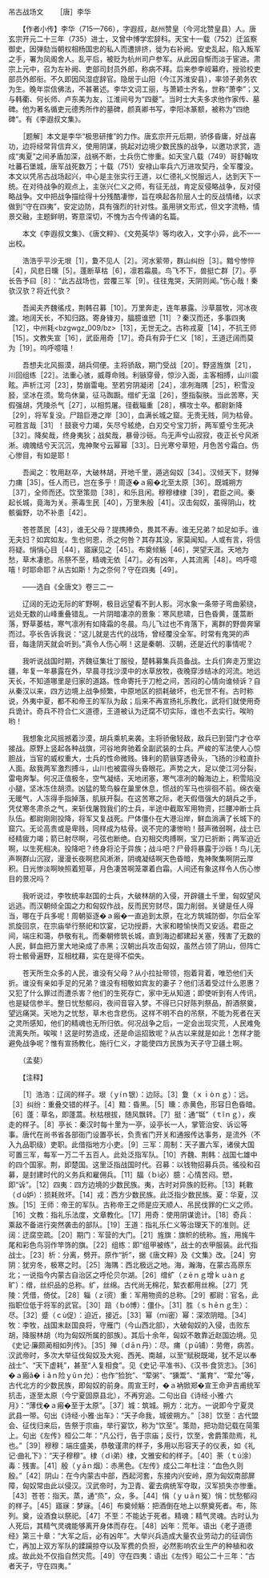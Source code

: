 吊古战场文
　　［唐］李华 

　　【作者小传】李华（715—766），字遐叔，赵州赞皇（今河北赞皇县）人。唐玄宗开元二十三年（735）进士，又曾中博学宏辞科。天宝十一载（752）迁监察御史，因弹劾当朝权相杨国忠的私人而遭排挤，徙为右补阙。安史乱起，陷入叛军之手，署为凤阁舍人。乱平后，被贬为杭州司户参军。从此因自惭而淡于宦进。肃宗上元中，召为左补阙、吏部司封员外郎，称病不拜。后来参李岘幕府，授验校吏部员外郎衔。不久即因风湿症辞官。隐居于山阳（今江苏淮安县），率领子弟务农为生。晚年崇信佛法，不甚著述。李华文词工丽，与萧颖士齐名，世称“萧李”；又与韩衢、何长师、卢东美为友，江淮间号为“四夔”。当时士大夫多求他作家传、墓碑。他为著名循吏元德秀所作的墓碑，颜真卿书写，李阳冰篆额，被称为“四绝碑”。有《李遐叔文集》。　　

　　［题解］本文是李华“极思研搉”的力作。唐玄宗开元后期，骄侈昏庸，好战喜功，边将经常背信弃义，使用阴谋，挑起对边境少数民族的战争，以邀功求赏，造成“夷夏”之间矛盾加深，战祸不断，士兵伤亡惨重。如天宝八载（749）哥舒翰攻吐蕃石堡城，唐军战死数万；十载（751）安禄山率兵六万进攻契丹，全军覆没。本文以凭吊古战场起兴，中心是主张实行王道，以仁德礼义悦服远人，达到天下一统。在对待战争的观点上，主张兴仁义之师，有征无战，肯定反侵略战争，反对侵略战争。文中把战争描绘得十分残酷凄惨，旨在唤起各阶层人士的反战情绪，以求做到“守在四夷”，安定边防，具有强烈的针对性。虽用骈文形式，但文字流畅，情景交融，主题鲜明，寄意深切，不愧为古今传诵的名篇。

　　本文《李遐叔文集》、《唐文粹》、《文苑英华》等均收入，文字小异，此不一一出校。　　

　　浩浩乎平沙无垠［1］，夐不见人［2］。河水萦带，群山纠纷［3］。黯兮惨悴［4］，风悲日曛［5］。蓬断草枯［6］，凛若霜晨。鸟飞不下，兽挺亡群［7］。亭长告予曰［8］：“此古战场也，尝覆三军［9］。往往鬼哭，天阴则闻。”伤心哉！秦欤汉欤？将近代欤？

　　吾闻夫齐魏徭戍，荆韩召募［10］。万里奔走，连年暴露。沙草晨牧，河冰夜渡。地阔天长，不知归路。寄身锋刃，腷臆谁愬［11］？秦汉而还，多事四夷［12］，中州耗<bzgwgz_009/bz>［13］，无世无之。古称戎夏［14］，不抗王师［15］。文教失宣［16］，武臣用奇［17］。奇兵有异于仁义［18］，王道迂阔而莫为［19］。呜呼噫嘻！

　　吾想夫北风振漠，胡兵伺便。主将骄敌，期门受战［20］。野竖旌旗［21］，川回组练［22］。法重心骇，威尊命贱。利镞穿骨，惊沙入面，主客相搏，山川震眩。声析江河［23］，势崩雷电。至若穷阴凝闭［24］，凛冽海隅［25］，积雪没胫，坚冰在须。鸷鸟休巢，征马踟蹰。缯纩无温［26］，堕指裂肤。当此苦寒，天假强胡，凭陵杀气［27］，以相剪屠。径截辎重［28］，横攻士卒。都尉新降［29］，将军复没。尸踣巨港之岸［30］，血满长城之窟。无贵无贱，同为枯骨。可胜言哉［31］！鼓衰兮力竭，矢尽兮絃绝，白刃交兮宝刀折，两军蹙兮生死决［32］。降矣哉，终身夷狄；战矣哉，暴骨沙砾。鸟无声兮山寂寂，夜正长兮风淅淅。魂魄结兮天沉沉，鬼神聚兮云幂幂［33］。日光寒兮草短，月色苦兮霜白。伤心惨目，有如是耶！

　　吾闻之：牧用赵卒，大破林胡，开地千里，遁逃匈奴［34］。汉倾天下，财殚力痡［35］。任人而已，岂在多乎！周逐�ａ瘢�北至太原［36］。既城朔方［37］，全师而还。饮至策勋［38］，和乐且闲。穆穆棣棣［39］，君臣之间。秦起长城，竟海为关。荼毒生民［40］，万里朱殷［41］。汉击匈奴，虽得阴山，枕骸徧野，功不补患［42］。

　　苍苍蒸民［43］，谁无父母？提携捧负，畏其不寿。谁无兄弟？如足如手。谁无夫妇？如宾如友。生也何恩，杀之何咎？其存其没，家莫闻知。人或有言，将信将疑。悁悁心目［44］，寤寐见之［45］。布奠倾觞［46］，哭望天涯。天地为愁，草木凄悲。吊祭不至，精魂无依［47］。必有凶年，人其流离［48］。呜呼噫嘻！时耶命耶？从古如斯！为之奈何？守在四夷［49］。

　　——选自《全唐文》卷三二一　　

　　辽阔的无边无际的旷野啊，极目远望看不到人影。河水象一条带子弯曲萦绕，远处无数的山峰重叠错乱。一片阴暗凄凉的景象：寒风悲啸，日色昏黄，蓬蒿断落，野草萎枯，寒气凛冽有如降霜的冬晨。鸟儿飞过也不肯落下，离群的野兽奔窜而过。亭长告诉我说：“这儿就是古代的战场，曾经覆没全军。时常有鬼哭的声音，每逢阴天就会听到。”真令人伤心啊！这是秦朝、汉朝，还是近代的事情呢？

　　我听说战国时期，齐魏征集壮丁服役，楚韩募集兵员备战。士兵们奔走万里边疆，年复一年暴露在外，早晨寻找沙漠中的水草放牧，夜晚穿涉结冰的河流。地远天长，不知道哪里是归家的道路。性命寄托于刀枪之间，苦闷的心情向谁倾诉？自从秦汉以来，四方边境上战争频繁，中原地区的损耗破坏，也无世不有。古时称说，外夷中夏，都不和帝王的军队为敌；后来不再宣扬礼乐教化，武将们就使用奇兵诡计。奇兵不符合仁义道德，王道被认为迂腐不切实际，谁也不去实行。唉哟哟！

　　我想象北风摇撼着沙漠，胡兵乘机来袭。主将骄傲轻敌，敌兵已到营门才仓卒接战。原野上竖起各种战旗，河谷地奔驰着全副武装的士兵。严峻的军法使人心惊胆战，当官的威权重大，士兵的性命微贱。锋利的箭镞穿透骨头，飞扬的沙粒直扑人面。敌我两军激烈搏斗，山川也被震得头昏眼花。声势之大，足以使江河分裂，雷电奔掣。何况正值极冬，空气凝结，天地闭塞，寒气凛冽的翰海边上，积雪陷没小腿，坚冰冻住胡须。凶猛的鸷鸟躲在巢里休息，惯战的军马也徘徊不前。绵衣毫无暖气，人冻得手指掉落，肌肤开裂。在这苦寒之际，老天假借强大的胡兵之手，凭仗寒冬肃杀之气，来斩伐屠戮我们的士兵，半途中截取军用物资，拦腰冲断士兵队伍。都尉刚刚投降，将军又复战死。尸体僵仆在大港沿岸，鲜血淌满了长城下的窟穴。无论高贵或是卑贱，同样成为枯骨。说不完的凄惨哟！鼓声微弱啊，战士已经精疲力竭；箭已射尽啊，弓弦也断绝。白刃相交肉搏啊，宝刀已折断；两军迫近啊，以生死相决。投降吧？终身将沦于异族；战斗吧？尸骨将暴露于沙砾！鸟儿无声啊群山沉寂，漫漫长夜啊悲风淅淅，阴魂凝结啊天色昏暗，鬼神聚集啊阴云厚积。日光惨淡啊映照着短草，月色凄苦啊笼罩着白霜。人间还有象这样令人伤心惨目的景况吗？

　　我听说过，李牧统率赵国的士兵，大破林胡的入侵，开辟疆土千里，匈奴望风远逃。而汉朝倾全国之力和匈奴作战，反而民穷财尽，国力削弱。关键是任人得当，哪在于兵多呢！周朝驱逐�ａ瘢�一直追到太原，在北方筑城防御，尔后全军凯旋回京，在宗庙举行祭祀和饮宴，记功授爵，大家和睦愉快而又安适。君臣之间，端庄和蔼，恭敬有礼。而秦朝修筑长城，直到海边都建起关塞，残害了无数的人民，鲜血把万里大地染成了赤黑；汉朝出兵攻击匈奴，虽然占领了阴山，但阵亡将士骸骨遍野，互相枕藉，实在是得不偿失。

　　苍天所生众多的人民，谁没有父母？从小拉扯带领，抱着背着，唯恐他们夭折。谁没有亲如手足的兄弟？谁没有相敬如宾友的妻子？他们活着受过什么恩惠？又犯了什么罪过而遭杀害？他们的生死存亡，家中无从知道；即使听到有人传讯，也是疑信参半。整日忧愁郁闷，夜间音容入梦。不得已只好陈列祭品，酹酒祭奠，望远痛哭。天地为之忧愁，草木也含悲伤。这样不明不白的吊祭，不能为死者在天之灵所感知，他们的精魂也无所归依。何况战争之后，一定会出现灾荒，人民难免流离失所。唉唉！这是时势造成，还是命运招致呢？从古以来就是如此！怎样才能避免战争呢？惟有宣扬教化，施行仁义，才能使四方民族为天子守卫疆土啊。

　　（孟斐）　

　　【注释】

　　［1］浩浩：辽阔的样子。垠（ｙíｎ银）：边际。［3］夐（ｘｉòｎｇ）：远。［3］纠纷：重叠交错的样子。［4］黯：昏黑。［5］曛：赤黄色，形容日色昏暗。［6］蓬：草名，即蓬蒿。秋枯根拔，随风飘转。［7］挺：通“铤”（ｔǐｎｇ），疾走的样子。［8］亭长：秦汉时每十里为一亭，设亭长一人，掌管治安、诉讼等事。唐代在尚书省各部衙门设置亭长，负责省门开关和通报传达事务，是流外（不入九品职级）吏职。此借指地方小吏。［9］三军：周制：天子置六军，诸侯大国可置三军，每军一万二千五百人。此处泛指军队。［10］齐魏、荆韩：战国七雄中的四个国家。荆，即楚国。这里泛指战国时代。召募：以钱物招募兵员。徭役和召募，是封建时代的义务兵和雇佣兵。［11］腷（ｂì必）臆：心情苦闷。愬，即“诉”。［12］四夷：四方边境的少数民族。夷，古时对异族的贬称。［13］耗斁（ｄù妒）：损耗败坏。［14］戎：西方少数民族。此泛指少数民族。夏：华夏，汉族。［15］王师：帝王的军队。古称帝王之师是应天顺人、吊民伐罪的仁义之师。［16］文教：指礼乐法度，文章教化。［17］用奇：使用阴谋诡计。［18］奇兵：乘敌不备进行突然袭击的部队。［19］王道：指礼乐仁义等治理天下的准则。迂阔：迂腐空疏。［20］期门：军营的大门。［21］旌旗：旗帜的统称。旌，用旄牛尾和彩色鸟羽作竿饰的旗。［22］组练：即“组甲被练”，战士的衣甲服装。此代指战士。［23］析：分离，劈开。原作“折”，据《唐文粹》及《文集》改。［24］穷阴：犹穷冬，极寒之时。［25］海隅：西北极远之地。海，瀚海，在蒙古高原东北；一说指今内蒙古自治区之呼伦贝尔湖。［26］缯纩（ｚēｎｇ增ｋｕàｎｇ旷）：缯，丝织品的总称。纩，丝绵。古代尚无棉花，絮衣都用丝棉。［27］凭陵：凭借，倚仗。［28］辎（ｚī资）重：军用物资的总称。［29］都尉：官名，此指职位低于将军的武官。［30］踣（ｂó博）：僵仆。［31］胜（ｓｈēｎｇ生）：尽。［32］蹙（ｃù促）：迫近，接近。［33］幂（ｍì密）幂：深浓阴暗。［34］牧：李牧，战国末赵国良将，守雁门（今山西北部），大破匈奴的入侵，击败东胡，降服林胡（均为匈奴所属的部族）。其后十余年，匈奴不敢靠近赵国边境。见《史记·廉颇蔺相如列传》。［35］殚（ｄāｎ丹）：尽。痡（ｐū铺）：劳倦，病苦。汉武帝时，多次大举征伐匈奴及大宛、西羌、南越，以至“赋税既竭，犹不足以奉战士”、“天下虚耗”，甚至“人复相食”。见《史记·平准书》、《汉书·食货志》。［36］�ａ瘢ǎ�ｉǎｎ险ｙǔｎ允）：也作“猃狁”、“荤粥”、“獯鬻”、“薰育”、“荤允”等，古代北方的少数民族，即匈奴的前身。周宣王时，�ａ衲锨郑�宣王命尹吉甫统军抗击，逐至太原（今宁夏固原县北），不再穷追。二句出自《诗经·小雅·六月》：“薄伐�ａ瘢�至于太原”。［37］城：筑城。朔方：北方。一说即今宁夏灵武县一带。句出《诗经·小雅·出车》：“天子命我，城彼朔方。”［38］饮至：古代盟会、征伐归来后，告祭于宗庙，举行宴饮，称为“饮至”。策勋，把功勋记载在简策上。句出《左传》桓公二年：“凡公行，告于宗庙；反行，饮至，舍爵策勋焉，礼也。”［39］穆穆：端庄盛美，恭敬谨肃的样子，多用以形容天子的仪表，如《礼记·曲礼下》：“天子穆穆”。棣（ｄì弟）棣，文雅安和的样子。［40］荼（ｔú涂）毒：残害。［41］殷（ｙāｎ烟）：赤黑色。《左传》成公二年杜注：“血色久则殷。”［42］阴山：在今内蒙古中部，西起河套，东接内兴安岭，原为匈奴南部屏障，匈奴常由此以侵汉。汉武帝时，为卫青、霍去病统军夺取，汉军损失亦惨重。［43］苍苍：指天。蒸，通“烝”，众，多。［44］悁（ｙｕāｎ冤）悁：忧愁郁闷的样子。［45］寤寐：梦寐。［46］布奠倾觞：把酒倒在地上以祭奠死者。布，陈列。奠，设酒食以祭祀。［47］不至：不能达于死者。精魂：精气灵魂。古时认为人死后，其精气灵魂能够离开身体而存在。［48］凶年：荒年。语出《老子道德经》第三十章：“大军之后，必有凶年”。大举兴兵造成大量农业劳动力的征调伤亡，再加上双方军队的蹂躏掠夺以及军费的负担，必然影响农业生产的种植和收成。故此处不仅指自然灾荒。［49］守在四夷：语出《左传》昭公二十三年：“古者天子，守在四夷。” 


